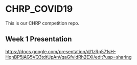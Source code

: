 # CHRP_COVID19
This is our CHRP competition repo.

## Week 1 Presentation

https://docs.google.com/presentation/d/1zRp571sH-HqnBP5jAG5VQ3tdtUpAnVqaGfvldRh2EXI/edit?usp=sharing